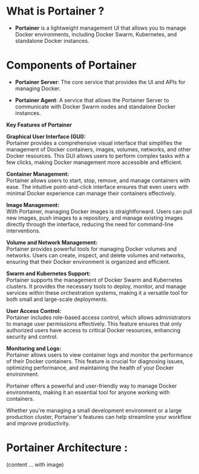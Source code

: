 # **What is Portainer ?**
- **Portainer** is a lightweight management UI that allows you to manage Docker environments, including Docker Swarm, Kubernetes, and standalone Docker instances.


#  Components of Portainer

- **Portainer Server**: The core service that provides the UI and APIs for managing Docker.

- **Portainer Agent**: A service that allows the Portainer Server to communicate with Docker Swarm nodes and standalone Docker instances.

**Key Features of Portainer**  

**Graphical User Interface (GUI):**  
Portainer provides a comprehensive visual interface that simplifies the management of Docker containers, images, volumes, networks, and other Docker resources. This GUI allows users to perform complex tasks with a few clicks, making Docker management more accessible and efficient.

**Container Management:**  
Portainer allows users to start, stop, remove, and manage containers with ease. The intuitive point-and-click interface ensures that even users with minimal Docker experience can manage their containers effectively.

**Image Management:**  
With Portainer, managing Docker images is straightforward. Users can pull new images, push images to a repository, and manage existing images directly through the interface, reducing the need for command-line interventions.

**Volume and Network Management:**  
Portainer provides powerful tools for managing Docker volumes and networks. Users can create, inspect, and delete volumes and networks, ensuring that their Docker environment is organized and efficient.

**Swarm and Kubernetes Support:**  
Portainer supports the management of Docker Swarm and Kubernetes clusters. It provides the necessary tools to deploy, monitor, and manage services within these orchestration systems, making it a versatile tool for both small and large-scale deployments.

**User Access Control:**  
Portainer includes role-based access control, which allows administrators to manage user permissions effectively. This feature ensures that only authorized users have access to critical Docker resources, enhancing security and control.

**Monitoring and Logs:**  
Portainer allows users to view container logs and monitor the performance of their Docker containers. This feature is crucial for diagnosing issues, optimizing performance, and maintaining the health of your Docker environment.

Portainer offers a powerful and user-friendly way to manage Docker environments, making it an essential tool for anyone working with containers. 

Whether you're managing a small development environment or a large production cluster, Portainer's features can help streamline your workflow and improve productivity.
# Portainer Architecture :
(content ... with image)



<!--stackedit_data:
eyJoaXN0b3J5IjpbLTkxMDg4MTA1MF19
-->